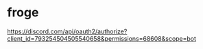 # froge
https://discord.com/api/oauth2/authorize?client_id=793254504505540658&permissions=68608&scope=bot